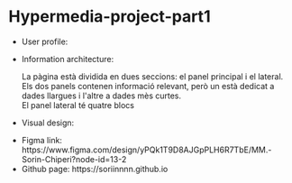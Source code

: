 # Hypermedia-project-part1

<!DOCTYPE html>
<html>
  <head>
  </head>
  <body>
    <ul>
      <li>
        User profile:
        <p></p>
      </li>
      <li>
        Information architecture:
        <p>La pàgina està dividida en dues seccions: el panel principal i el lateral. Els dos panels contenen informació 
           relevant, però un està dedicat a dades llargues i l'altre a dades mès curtes.<br/>
           El panel lateral té quatre blocs
        </p>
      </li>
      <li>
        Visual design:
        <p></p>
      </li>
      <li>
        Figma link: https://www.figma.com/design/yPQk1T9D8AJGpPLH6R7TbE/MM.-Sorin-Chiperi?node-id=13-2
      </li>
      <li>
        Github page: https://soriinnnn.github.io
      </li>
    </ul>
  </body>
</html>
